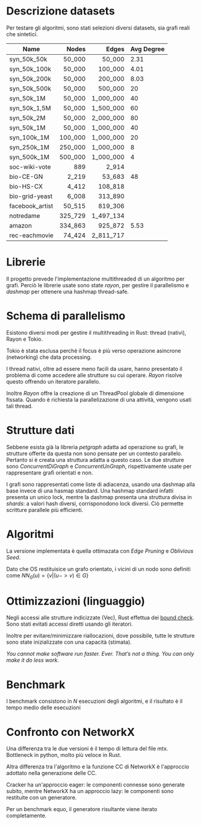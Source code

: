 # Descrizione datasets
Per testare gli algoritmi, sono stati selezioni diversi datasets, sia grafi reali che sintetici.

| Name            | Nodes    | Edges       | Avg Degree
| ----            | ----:    | ----:       | ---- 
| syn_50k_50k     | 50_000   | 50_000      | 2.31
| syn_50k_100k    | 50_000   | 100_000     | 4.01
| syn_50k_200k    | 50_000   | 200_000     | 8.03
| syn_50k_500k    | 50_000   | 500_000     | 20
| syn_50k_1M      | 50_000   | 1_000_000   | 40
| syn_50k_1,5M    | 50_000   | 1_500_000   | 60
| syn_50k_2M      | 50_000   | 2_000_000   | 80
| syn_50k_1M      | 50_000   | 1_000_000   | 40
| syn_100k_1M     | 100_000  | 1_000_000   | 20
| syn_250k_1M     | 250_000  | 1_000_000   | 8
| syn_500k_1M     | 500_000  | 1_000_000   | 4
| soc-wiki-vote   | 889      | 2_914       |
| bio-CE-GN       | 2_219    | 53_683      | 48
| bio-HS-CX       | 4_412    | 108_818     |
| bio-grid-yeast  | 6_008    | 313_890     |
| facebook_artist | 50_515   | 819_306     |
| notredame       | 325_729  | 1_497_134   |
| amazon          | 334_863  | 925_872     | 5.53
| rec-eachmovie   | 74_424   | 2_811_717   |





# Librerie
Il progetto prevede l'implementazione multithreaded di un algoritmo per grafi.
Perciò le librerie usate sono state *rayon*, per gestire il parallelismo e *dashmap* per ottenere una hashmap thread-safe.

# Schema di parallelismo
Esistono diversi modi per gestire il multithreading in Rust: thread (nativi), Rayon e Tokio.

Tokio è stata esclusa perchè il focus è più verso operazione asincrone (networking) che data processing.

I thread nativi, oltre ad essere meno facili da usare, hanno presentato il problema di come accedere alle strutture su cui operare. 
*Rayon* risolve questo offrendo un iteratore parallelo.


Inoltre *Rayon* offre la creazione di un ThreadPool globale di dimensione fissata. Quando è richiesta la parallelizazione di una attività, vengono usati tali thread.


# Strutture dati
Sebbene esista già la libreria *petgraph* adatta ad operazione su grafi, le strutture offerte da questa non sono pensate per un contesto parallelo. Pertanto si è creata una struttura adatta a questo caso. Le due strutture sono *ConcurrentDiGraph* e *ConcurrentUnGraph*, rispettivamente usate per rappresentare grafi orientati e non.

I grafi sono rappresentati come liste di adiacenza, usando una dashmap alla base invece di una hasmap standard. Una hashmap standard infatti presenta un unico lock, mentre la dashmap presenta una struttura divisa in *shards*: a valori hash diversi, corrisponodono lock diversi. Ciò permette scritture parallele più efficienti.



# Algoritmi
La versione implementata è quella ottimazata con *Edge Pruning* e *Oblivious Seed*.

Dato che OS restituisice un grafo orientato, i vicini di un nodo sono definiti come $NN_{G}(u) = \{v \vert (u -> v) \in G\}$


# Ottimizzazioni (linguaggio)
Negli accessi alle strutture indicizzate (Vec), Rust effettua dei [bound check](https://nnethercote.github.io/perf-book/bounds-checks.html). Sono stati evitati accessi diretti usando gli iteratori.

Inoltre per evitare/minimizzare riallocazioni, dove possibile, tutte le strutture sono state inizializzate con una capacità (stimata).


*You cannot make software run faster. Ever. That’s not a thing. You can only make it do less work.*


# Benchmark
I benchmark consistono in *N* esecuzioni degli algoritmi, e il risultato è il tempo medio delle esecuzioni


# Confronto con NetworkX
Una differenza tra le due versioni è il tempo di lettura del file mtx. Bottleneck in python, molto più veloce in Rust.


Altra differenza tra l'algoritmo e la funzione CC di NetworkX è l'approccio adottato nella generazione delle CC.

Cracker ha un'approccio eager: le componenti connesse sono generate subito, 
mentre NetworkX ha un approccio lazy: le componenti sono restituite con un generatore.

Per un benchmark equo, il generatore risultante viene iterato completamente.